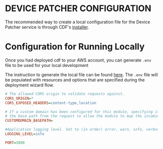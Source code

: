 # DEVICE PATCHER CONFIGURATION

The recommended way to create a local configuration file for the Device Patcher service is through CDF's [installer](../../installer/README.md#deployment-using-wizard).
# Configuration for Running Locally

Once you had deployed cdf to your AWS account, you can generate `.env` file to be used for your local development

The instruction to generate the local file can be found [here](../../installer/README.md#local-development). The `.env` file will be populated with resources and options that are specified during the deployment wizard flow.

```ini
# The allowed CORS origin to validate requests against.
CORS_ORIGIN=*
CORS_EXPOSED_HEADERS=content-type,location

# If a custom domain has been configured for this module, specifying its base path here will remove 
# the base path from the request to allow the module to map the incoming request to the correct lambda handler
CUSTOMDOMAIN_BASEPATH=

#Application logging level. Set to (in order) error, warn, info, verbose, debug  or silly.
LOGGING_LEVEL=info

PORT=3000
```
